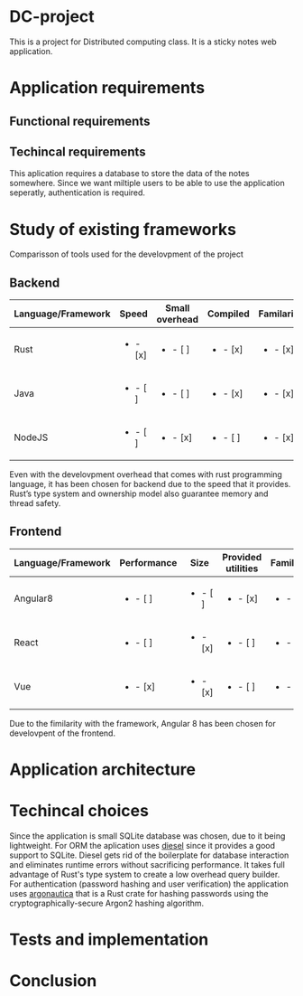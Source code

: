 # DC-project
This is a project for Distributed computing class. It is a sticky notes web application. 
# Application requirements
## Functional requirements

## Techincal requirements
This aplication requires a database to store the data of the notes somewhere. Since we want miltiple users to be able to use the application seperatly, authentication is required. 

# Study of existing frameworks
Comparisson of tools used for the develovpment of the project

## Backend
| Language/Framework | Speed | Small overhead | Compiled | Familarity |
| --- | --- | --- | --- | --- |
| Rust | <ul><li>- [x] </li></ul> | <ul><li>- [ ] </li></ul> | <ul><li>- [x] </li></ul> | <ul><li>- [x] </li></ul> |
| Java | <ul><li>- [ ] </li></ul> | <ul><li>- [ ] </li></ul> | <ul><li>- [x] </li></ul> | <ul><li>- [x] </li></ul> |
| NodeJS | <ul><li>- [ ] </li></ul> | <ul><li>- [x] </li></ul> | <ul><li>- [ ] </li></ul> | <ul><li>- [x] </li></ul> |

Even with the develovpment overhead that comes with rust programming language, it has been chosen for backend due to the speed that it provides. Rust’s type system and ownership model also guarantee memory and thread safety.

## Frontend
| Language/Framework | Performance |  Size | Provided utilities | Familarity |
| --- | --- | --- | --- | --- |
| Angular8 | <ul><li>- [ ] </li></ul> | <ul><li>- [ ] </li></ul> | <ul><li>- [x] </li></ul> | <ul><li>- [x] </li></ul> |
| React | <ul><li>- [ ] </li></ul> | <ul><li>- [x] </li></ul> | <ul><li>- [ ] </li></ul> | <ul><li>- [ ] </li></ul> |
| Vue | <ul><li>- [x] </li></ul> | <ul><li>- [x] </li></ul> | <ul><li>- [ ] </li></ul> | <ul><li>- [ ] </li></ul> |

Due to the fimilarity with the framework, Angular 8 has been chosen for develovpent of the frontend.

# Application architecture

# Techincal choices
Since the application is small SQLite database was chosen, due to it being lightweight. For ORM the aplication uses [diesel](https://github.com/diesel-rs/diesel) since it provides a good support to SQLite. Diesel gets rid of the boilerplate for database interaction and eliminates runtime errors without sacrificing performance. It takes full advantage of Rust's type system to create a low overhead query builder. For authentication (password hashing and user verification) the application uses [argonautica](https://github.com/bcmyers/argonautica) that is a Rust crate for hashing passwords using the cryptographically-secure Argon2 hashing algorithm.
# Tests and implementation
# Conclusion


